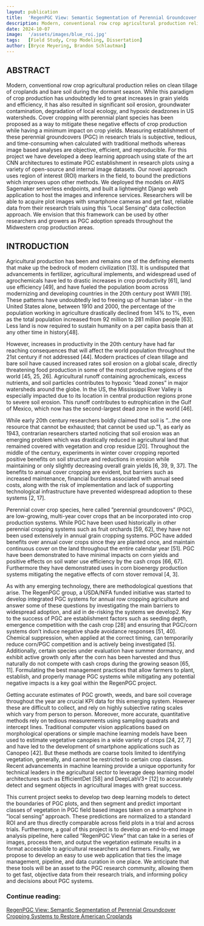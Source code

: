 ```yaml
---
layout: publication
title:  'RegenPGC View: Semantic Segmentation of Perennial Groundcover Cropping Systems to Restore American Croplands.'
description: Modern, conventional row crop agricultural production relies on clean tillage of croplands and bare soil during the dormant season. While this paradigm of crop production has undoubtedly led to great increases in grain yields and efficiency, it has also resulted in significant soil erosion, groundwater contamination, degradation of local ecology, and hypoxic deadzones in US watersheds.
date: 2024-10-07
image:  '/assets/images/blue_roi.jpg'
tags:   [Field Study, Crop Modeling, Dissertation]
author: [Bryce Meyering, Brandon Schlautman]
---
```


## ABSTRACT
Modern, conventional row crop agricultural production relies on clean tillage of croplands and bare soil during the dormant season. While this paradigm of crop production has undoubtedly led to great increases in grain yields and efficiency, it has also resulted in significant soil erosion, groundwater contamination, degradation of local ecology, and hypoxic deadzones in US watersheds. Cover cropping with perennial plant species has been proposed as a way to mitigate these negative effects of crop production while having a minimum impact on crop yields. Measuring establishment of these perennial groundcovers (PGC) in research trials is subjective, tedious, and time-consuming when calculated with traditional methods whereas image based analyses are objective, efficient, and reproducible. For this project we have developed a deep learning approach using state of the art CNN architectures to estimate PGC establishment in research plots using a variety of open-source and internal image datasets. Our novel approach uses region of interest (ROI) markers in the field, to bound the predictions which improves upon other methods. We deployed the models on AWS Sagemaker serverless endpoints, and built a lightweight Django web application to host the images and inference services. Researchers will be able to acquire plot images with smartphone cameras and get fast, reliable data from their research trials using this ”Local Sensing” data collection approach. We envision that this framework can be used by other researchers and growers as PGC adoption spreads throughout the Midwestern crop production areas.


## INTRODUCTION
Agricultural production has been and remains one of the defining elements that make up the bedrock of modern civilization [13]. It is undisputed that advancements in fertilizer, agricultural implements, and widespread used of agrochemicals have led to drastic increases in crop productivity [61], land use efficiency [49], and have fueled the population boom across modernizing and developing countries in the 20th century post WWII [19]. These patterns have undoubtedly led to freeing up of human labor - in the United States alone, between 1910 and 2000, the percentage of the population working in agriculture drastically declined from 14% to 1%, even as the total population increased from 92 million to 281 million people [63]. Less land is now required to sustain humanity on a per capita basis than at any other time in history[48]. 


However, increases in productivity in the 20th century have had far reaching consequences that will affect the world population throughout the 21st century if not addressed [44]. Modern practices of clean tillage and bare soil have caused increased rates soil erosion on a global scale, directly threatening food production in some of the most productive regions of the world [45, 25, 26]. Agricultural runoff containing agrochemicals, excess nutrients, and soil particles contributes to hypoxic ”dead zones” in major watersheds around the globe. In the US, the Mississippi River Valley is especially impacted due to its location in central production regions prone to severe soil erosion. This runoff contributes to eutrophication in the Gulf of Mexico, which now has the second-largest dead zone in the world [46]. 


While early 20th century researchers boldly claimed that soil is ”...the one resource that cannot be exhausted; that cannot be used up.”1, as early as 1943, contrarian researchers started noticing that soil erosion was an emerging problem which was drastically reduced in agricultural land that remained covered with vegetation and crop residue [20]. Throughout the middle of the century, experiments in winter cover cropping reported positive benefits on soil structure and reductions in erosion while maintaining or only slightly decreasing overall grain yields [6, 39, 9, 37]. The benefits to annual cover cropping are evident, but barriers such as increased maintenance, financial burdens associated with annual seed costs, along with the risk of implementation and lack of supporting technological infrastructure have prevented widespread adoption to these systems [2, 17].


Perennial cover crop species, here called ”perennial groundcovers” (PGC), are low-growing, multi-year cover crops that an be incorporated into crop production systems. While PGC have been used historically in other perennial cropping systems such as fruit orchards [59, 62], they have not been used extensively in annual grain cropping systems. PGC have added benefits over annual cover crops since they are planted once, and maintain continuous cover on the land throughout the entire calendar year [51]. PGC have been demonstrated to have minimal impacts on corn yields and positive effects on soil water use efficiency by the cash crops [66, 67]. Furthermore they have demonstrated uses in corn bioenergy production systems mitigating the negative effects of corn stover removal [4, 3].


As with any emerging technology, there are methodological questions that arise. The RegenPGC group, a USDA/NIFA
funded initiative was started to develop integrated PGC systems for annual row cropping agriculture and answer some of these questions by investigating the main barriers to widespread adoption, and aid in de-risking the systems we develop2. Key to the success of PGC are establishment factors such as seeding depth, emergence competition with the cash crop [28] and ensuring that PGC/corn systems don’t induce negative shade avoidance responses [51, 40]. Chemical suppression, when applied at the correct timing, can temporarily reduce corn/PGC competition and is actively being investigated [5]. Additionally, certain species under evaluation have summer dormancy, and exhibit active growth only after the corn has been harvested and thus naturally do not compete with cash crops during the growing season [65, 11]. Formulating the best management practices that allow farmers to plant, establish, and properly manage PGC systems while mitigating any potential negative impacts is a key goal within the RegenPGC project.


Getting accurate estimates of PGC growth, weeds, and bare soil coverage throughout the year are crucial KPI data for this emerging system. However these are difficult to collect, and rely on highly subjective rating scales which vary from person to person. Moreover, more accurate, quantitative methods rely on tedious measurements using sampling quadrats and intercept lines. Traditional computer vision applications based on morphological operations or simple machine learning models have been used to estimate vegetative canopies in a wide variety of crops [24, 27, 7] and have led to the development of smartphone applications such as Canopeo [42]. But these methods are coarse tools limited to identifying vegetation, generally, and cannot be restricted to certain crop classes. Recent advancements in machine learning provide a unique opportunity for technical
leaders in the agricultural sector to leverage deep learning model architectures such as EfficientDet [58] and DeepLabV3+ [12] to accurately detect and segment objects in agricultural images with great success.


This current project seeks to develop two deep learning models to detect the boundaries of PGC plots, and then segment
and predict important classes of vegetation in PGC field based images taken on a smartphone in ”local sensing” approach. These predictions are normalized to a standard ROI and are thus directly comparable across field plots in a trial and across trials. Furthermore, a goal of this project is to develop an end-to-end image analysis pipeline, here called ”RegenPGC View” that can take in a series of images, process them, and output the vegetation estimate results in a format accessible to agricultural researchers and farmers. Finally, we propose to develop an easy to use web application that ties the image management, pipeline, and data curation in one place. We anticipate that these tools will be an asset to the PGC research community, allowing them to get fast, objective data from their research trials, and informing policy and decisions about PGC systems.


### Continue reading:
[RegenPGC View: Semantic Segmentation of Perennial Groundcover Cropping Systems to Restore American Croplands](https://www.regenpgc.org/wp-content/uploads/2024/10/2024-10-07-Bo-Meyering-Thesis.pdf)
